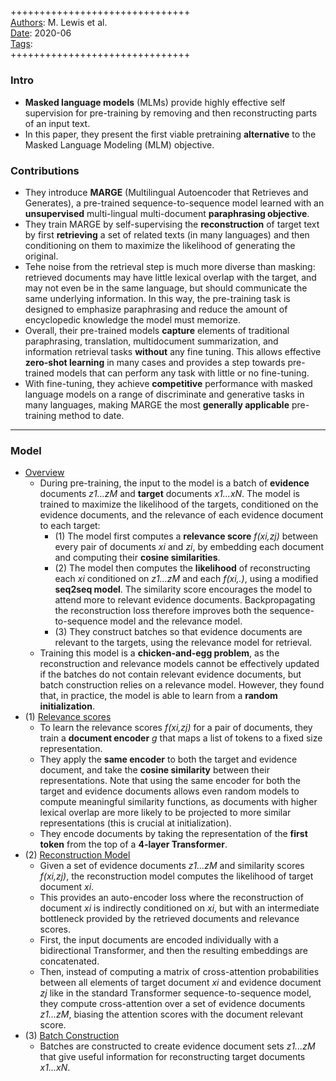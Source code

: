 ##

+++++++++++++++++++++++++++++++  
<ins>Authors</ins>: M. Lewis et al.  
<ins>Date</ins>: 2020-06  
<ins>Tags</ins>:   
+++++++++++++++++++++++++++++++  


### Intro

- **Masked language models** (MLMs) provide highly effective self supervision for pre-training by removing and then reconstructing parts of an input text.
- In this paper, they present the first viable pretraining **alternative** to the Masked Language Modeling (MLM) objective.


### Contributions

- They introduce **MARGE** (Multilingual Autoencoder that Retrieves and Generates), a pre-trained sequence-to-sequence model learned with an **unsupervised** multi-lingual multi-document **paraphrasing objective**.
- They train MARGE by self-supervising the **reconstruction** of target text by first **retrieving** a set of related texts (in many languages) and then conditioning on them to maximize the likelihood of generating the original. 
- Tehe noise from the retrieval step is much more diverse than masking: retrieved documents may have little lexical overlap with the target, and may not even be in the same language, but should communicate the same underlying information. In this way, the pre-training task is designed to emphasize paraphrasing and reduce the amount of encyclopedic knowledge the model must memorize.
- Overall, their pre-trained models **capture** elements of traditional paraphrasing, translation, multidocument summarization, and information retrieval tasks **without** any fine tuning. This allows effective **zero-shot learning** in many cases and provides a step towards pre-trained models that can perform any task with little or no fine-tuning.
- With fine-tuning, they achieve **competitive** performance with masked language models on a range of discriminate and generative tasks in many languages, making MARGE the most **generally applicable** pre-training method to date.

***

### Model

- <ins>Overview</ins>
  - During pre-training, the input to the model is a batch of **evidence** documents *z1...zM* and **target** documents *x1...xN*. The model is trained to maximize the likelihood of the targets, conditioned on the evidence documents, and the relevance of each evidence document to each target:
    - (1) The model first computes a **relevance score** *f(xi,zj)* between every pair of documents *xi* and *zi*, by embedding each document and computing their **cosine similarities**.
    - (2) The model then computes the **likelihood** of reconstructing each *xi* conditioned on *z1...zM* and each *f(xi,.)*, using a modified **seq2seq model**. The similarity score encourages the model to attend more to relevant evidence documents. Backpropagating the reconstruction loss therefore improves both the sequence-to-sequence model and the relevance model.
    - (3) They construct batches so that evidence documents are relevant to the targets, using the relevance model for retrieval.
  - Training this model is a **chicken-and-egg problem**, as the reconstruction and relevance models cannot be effectively updated if the batches do not contain relevant evidence documents, but batch construction relies on a relevance model. However, they found that, in practice, the model is able to learn from a **random initialization**.
- (1) <ins>Relevance scores</ins>
  - To learn the relevance scores *f(xi,zj)* for a pair of documents, they train a **document encoder** *g* that maps a list of tokens to a fixed size representation.
  - They apply the **same encoder** to both the target and evidence document, and take the **cosine similarity** between their representations. Note that using the same encoder for both the target and evidence documents allows even random models to compute meaningful similarity functions, as documents with higher lexical overlap are more likely to be projected to more similar representations (this is crucial at initialization).
  - They encode documents by taking the representation of the **first token** from the top of a **4-layer Transformer**.
- (2) <ins>Reconstruction Model</ins>
  - Given a set of evidence documents *z1...zM* and similarity scores *f(xi,zj)*, the reconstruction model computes the likelihood of target document *xi*.
  - This provides an auto-encoder loss where the reconstruction of document *xi* is indirectly conditioned on *xi*, but with an intermediate bottleneck provided by the retrieved documents and relevance scores.
  - First, the input documents are encoded individually with a bidirectional Transformer, and then the resulting embeddings are concatenated.
  - Then, instead of computing a matrix of cross-attention probabilities between all elements of target document *xi* and evidence document *zj* like in the standard Transformer sequence-to-sequence model, they compute cross-attention over a set of evidence documents *z1...zM*, biasing the attention scores with the document relevant score.
- (3) <ins>Batch Construction</ins>
  - Batches are constructed to create evidence document sets *z1...zM* that give useful information for reconstructing target documents *x1...xN*.
  

